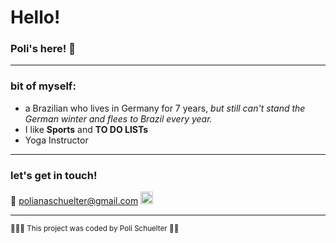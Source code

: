 
# Hello!

### Poli's here! 💛



---
### bit of myself:
- a Brazilian who lives in Germany for 7 years, _but still can't stand the German winter and flees to Brazil every year._
- I like **Sports** and **TO DO LISTs**
- Yoga Instructor



---
### let's get in touch!

📧  polianaschuelter@gmail.com
[<img src="/images/instagram.avif" alt="drawing" width="20"/> ](https://www.instagram.com/polischuelter/)
 




---
<sup> 🧘🏼‍♀️ This project was coded by Poli Schuelter 👩‍💻 </sup>

